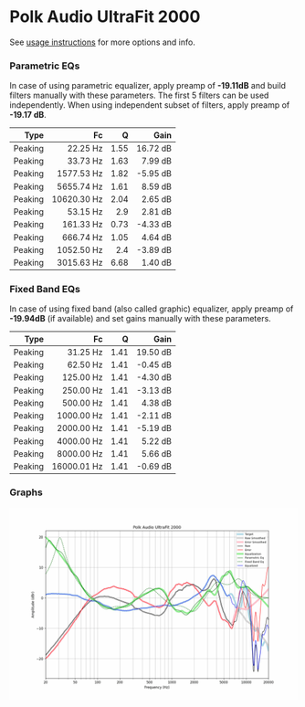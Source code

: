 # Polk Audio UltraFit 2000
See [usage instructions](https://github.com/jaakkopasanen/AutoEq#usage) for more options and info.

### Parametric EQs
In case of using parametric equalizer, apply preamp of **-19.11dB** and build filters manually
with these parameters. The first 5 filters can be used independently.
When using independent subset of filters, apply preamp of **-19.17 dB**.

| Type    | Fc          |    Q | Gain     |
|--------:|------------:|-----:|---------:|
| Peaking | 22.25 Hz    | 1.55 | 16.72 dB |
| Peaking | 33.73 Hz    | 1.63 | 7.99 dB  |
| Peaking | 1577.53 Hz  | 1.82 | -5.95 dB |
| Peaking | 5655.74 Hz  | 1.61 | 8.59 dB  |
| Peaking | 10620.30 Hz | 2.04 | 2.65 dB  |
| Peaking | 53.15 Hz    | 2.9  | 2.81 dB  |
| Peaking | 161.33 Hz   | 0.73 | -4.33 dB |
| Peaking | 666.74 Hz   | 1.05 | 4.64 dB  |
| Peaking | 1052.50 Hz  | 2.4  | -3.89 dB |
| Peaking | 3015.63 Hz  | 6.68 | 1.40 dB  |

### Fixed Band EQs
In case of using fixed band (also called graphic) equalizer, apply preamp of **-19.94dB**
(if available) and set gains manually with these parameters.

| Type    | Fc          |    Q | Gain     |
|--------:|------------:|-----:|---------:|
| Peaking | 31.25 Hz    | 1.41 | 19.50 dB |
| Peaking | 62.50 Hz    | 1.41 | -0.45 dB |
| Peaking | 125.00 Hz   | 1.41 | -4.30 dB |
| Peaking | 250.00 Hz   | 1.41 | -3.13 dB |
| Peaking | 500.00 Hz   | 1.41 | 4.38 dB  |
| Peaking | 1000.00 Hz  | 1.41 | -2.11 dB |
| Peaking | 2000.00 Hz  | 1.41 | -5.19 dB |
| Peaking | 4000.00 Hz  | 1.41 | 5.22 dB  |
| Peaking | 8000.00 Hz  | 1.41 | 5.66 dB  |
| Peaking | 16000.01 Hz | 1.41 | -0.69 dB |

### Graphs
![](./Polk%20Audio%20UltraFit%202000.png)